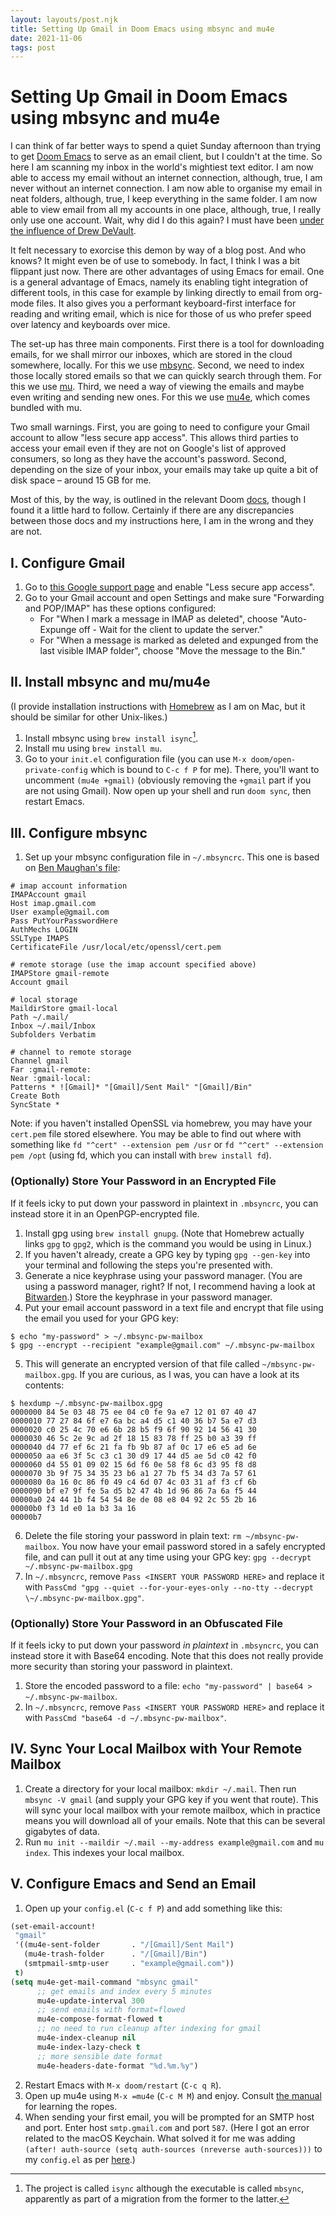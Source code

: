 ```yaml
---
layout: layouts/post.njk
title: Setting Up Gmail in Doom Emacs using mbsync and mu4e
date: 2021-11-06
tags: post
---
```


# Setting Up Gmail in Doom Emacs using mbsync and mu4e

I can think of far better ways to spend a quiet Sunday afternoon than trying to get [Doom Emacs](https://github.com/hlissner/doom-emacs) to serve as an email client, but I couldn't at the time. So here I am scanning my inbox in the world's mightiest text editor. I am now able to access my email without an internet connection, although, true, I am never without an internet connection. I am now able to organise my email in neat folders, although, true, I keep everything in the same folder. I am now able to view email from all my accounts in one place, although, true, I really only use one account. Wait, why did I do this again? I must have been [under the influence of Drew DeVault](https://drewdevault.com/2016/04/11/Please-use-text-plain-for-emails.html).

It felt necessary to exorcise this demon by way of a blog post. And who knows? It might even be of use to somebody. In fact, I think I was a bit flippant just now. There are other advantages of using Emacs for email. One is a general advantage of Emacs, namely its enabling tight integration of different tools, in this case for example by linking directly to email from org-mode files. It also gives you a performant keyboard-first interface for reading and writing email, which is nice for those of us who prefer speed over latency and keyboards over mice.

The set-up has three main components. First there is a tool for downloading emails, for we shall mirror our inboxes, which are stored in the cloud somewhere, locally. For this we use [mbsync](https://isync.sourceforge.io/mbsync.html). Second, we need to index those locally stored emails so that we can quickly search through them. For this we use [mu](https://www.djcbsoftware.nl/code/mu/). Third, we need a way of viewing the emails and maybe even writing and sending new ones. For this we use [mu4e](https://www.djcbsoftware.nl/code/mu/mu4e.html), which comes bundled with mu.

Two small warnings. First, you are going to need to configure your Gmail account to allow "less secure app access". This allows third parties to access your email even if they are not on Google's list of approved consumers, so long as they have the account's password. Second, depending on the size of your inbox, your emails may take up quite a bit of disk space – around 15 GB for me.

Most of this, by the way, is outlined in the relevant Doom [docs](https://github.com/hlissner/doom-emacs/blob/develop/modules/email/mu4e/README.org), though I found it a little hard to follow. Certainly if there are any discrepancies between those docs and my instructions here, I am in the wrong and they are not.

## I. Configure Gmail

1. Go to [this Google support page](https://support.google.com/accounts/answer/6010255?hl=en) and enable "Less secure app access".
2. Go to your Gmail account and open Settings and make sure "Forwarding and POP/IMAP" has these options configured:
   - For "When I mark a message in IMAP as deleted", choose "Auto-Expunge off - Wait for the client to update the server."
   - For "When a message is marked as deleted and expunged from the last visible IMAP folder", choose "Move the message to the Bin."

## II. Install mbsync and mu/mu4e

(I provide installation instructions with [Homebrew](https://brew.sh/) as I am on Mac, but it should be similar for other Unix-likes.)

1. Install mbsync using `brew install isync`[^1].
2. Install mu using `brew install mu`.
3. Go to your `init.el` configuration file (you can use `M-x doom/open-private-config` which is bound to `C-c f P` for me). There, you'll want to uncomment `(mu4e +gmail)` (obviously removing the `+gmail` part if you are not using Gmail). Now open up your shell and run `doom sync`, then restart Emacs.

## III. Configure mbsync

1. Set up your mbsync configuration file in `~/.mbsyncrc`. This one is based on [Ben Maughan's file](http://pragmaticemacs.com/emacs/migrating-from-offlineimap-to-mbsync-for-mu4e/):

```
# imap account information
IMAPAccount gmail
Host imap.gmail.com
User example@gmail.com
Pass PutYourPasswordHere
AuthMechs LOGIN
SSLType IMAPS
CertificateFile /usr/local/etc/openssl/cert.pem

# remote storage (use the imap account specified above)
IMAPStore gmail-remote
Account gmail

# local storage
MaildirStore gmail-local
Path ~/.mail/
Inbox ~/.mail/Inbox
Subfolders Verbatim

# channel to remote storage
Channel gmail
Far :gmail-remote:
Near :gmail-local:
Patterns * ![Gmail]* "[Gmail]/Sent Mail" "[Gmail]/Bin"
Create Both
SyncState *
```

Note: if you haven't installed OpenSSL via homebrew, you may have your `cert.pem` file stored elsewhere. You may be able to find out where with something like `fd "^cert" --extension pem /usr` or `fd "^cert" --extension pem /opt` (using fd, which you can install with `brew install fd`).

### (Optionally) Store Your Password in an Encrypted File

If it feels icky to put down your password in plaintext in `.mbsyncrc`, you can instead store it in an OpenPGP-encrypted file.

1. Install gpg using `brew install gnupg`. (Note that Homebrew actually links `gpg` to `gpg2`, which is the command you would be using in Linux.)
2. If you haven't already, create a GPG key by typing `gpg --gen-key` into your terminal and following the steps you're presented with.
3. Generate a nice keyphrase using your password manager. (You are using a password manager, right? If not, I recommend having a look at [Bitwarden](https://bitwarden.com/).) Store the keyphrase in your password manager.
4. Put your email account password in a text file and encrypt that file using the email you used for your GPG key:

```shell-session
$ echo "my-password" > ~/.mbsync-pw-mailbox
$ gpg --encrypt --recipient "example@gmail.com" ~/.mbsync-pw-mailbox
```

5. This will generate an encrypted version of that file called `~/mbsync-pw-mailbox.gpg`. If you are curious, as I was, you can have a look at its contents:

```shell-session
$ hexdump ~/.mbsync-pw-mailbox.gpg
0000000 84 5e 03 48 75 ee 04 c0 fe 9a e7 12 01 07 40 47
0000010 77 27 84 6f e7 6a bc a4 d5 c1 40 36 b7 5a e7 d3
0000020 c0 25 4c 70 e6 6b 28 b5 f9 6f 90 92 14 56 41 30
0000030 46 5c 2e 9c ad 2f 18 15 83 78 ff 25 b0 a3 39 ff
0000040 d4 77 ef 6c 21 fa fb 9b 87 af 0c 17 e6 e5 ad 6e
0000050 aa e6 3f 5c c3 c1 30 d9 17 44 d5 ae 5d c0 42 f0
0000060 d4 55 01 09 02 15 6d f6 0e 58 f8 6c d3 95 f8 d8
0000070 3b 9f 75 34 35 23 b6 a1 27 7b f5 34 d3 7a 57 61
0000080 0a 16 0c 86 f0 49 c4 6d 07 4c 03 31 af f3 cf 6b
0000090 bf e7 9f fe 5a d5 b2 47 4b 1d 96 86 7a 6a f5 44
00000a0 24 44 1b f4 54 54 8e de 08 e8 04 92 2c 55 2b 16
00000b0 f3 1d e0 1a b3 3a 16
00000b7
```

6. Delete the file storing your password in plain text: `rm ~/mbsync-pw-mailbox`. You now have your email password stored in a safely encrypted file, and can pull it out at any time using your GPG key: `gpg --decrypt ~/.mbsync-pw-mailbox.gpg`
7. In `~/.mbsyncrc`, remove `Pass <INSERT YOUR PASSWORD HERE>` and replace it with `PassCmd "gpg --quiet --for-your-eyes-only --no-tty --decrypt \~/.mbsync-pw-mailbox.gpg"`.

### (Optionally) Store Your Password in an Obfuscated File

If it feels icky to put down your password _in plaintext_ in `.mbsyncrc`, you can instead store it with Base64 encoding. Note that this does not really provide more security than storing your password in plaintext.

1. Store the encoded password to a file: `echo "my-password" | base64 > ~/.mbsync-pw-mailbox`.
2. In `~/.mbsyncrc`, remove `Pass <INSERT YOUR PASSWORD HERE>` and replace it with `PassCmd "base64 -d ~/.mbsync-pw-mailbox"`.

## IV. Sync Your Local Mailbox with Your Remote Mailbox

1. Create a directory for your local mailbox: `mkdir ~/.mail`. Then run `mbsync -V gmail` (and supply your GPG key if you went that route). This will sync your local mailbox with your remote mailbox, which in practice means you will download all of your emails. Note that this can be several gigabytes of data.
2. Run `mu init --maildir ~/.mail --my-address example@gmail.com` and `mu index`. This indexes your local mailbox.

## V. Configure Emacs and Send an Email

1. Open up your `config.el` (`C-c f P`) and add something like this:

```lisp
(set-email-account!
 "gmail"
 '((mu4e-sent-folder       . "/[Gmail]/Sent Mail")
   (mu4e-trash-folder      . "/[Gmail]/Bin")
   (smtpmail-smtp-user     . "example@gmail.com"))
 t)
(setq mu4e-get-mail-command "mbsync gmail"
      ;; get emails and index every 5 minutes
      mu4e-update-interval 300
	  ;; send emails with format=flowed
	  mu4e-compose-format-flowed t
	  ;; no need to run cleanup after indexing for gmail
	  mu4e-index-cleanup nil
	  mu4e-index-lazy-check t
      ;; more sensible date format
      mu4e-headers-date-format "%d.%m.%y")
```

2. Restart Emacs with `M-x doom/restart` (`C-c q R`).
3. Open up mu4e using `M-x =mu4e` (`C-c M M`) and enjoy. Consult [the manual](https://www.djcbsoftware.nl/code/mu/mu4e/) for learning the ropes.
4. When sending your first email, you will be prompted for an SMTP host and port. Enter host `smtp.gmail.com` and port `587`. (Here I got an error related to the macOS Keychain. What solved it for me was adding `(after! auth-source (setq auth-sources (nreverse auth-sources)))` to my `config.el` as per [here](https://github.com/zzamboni/dot-doom/blob/master/doom.org).)

[^1]: The project is called `isync` although the executable is called `mbsync`, apparently as part of a migration from the former to the latter.
